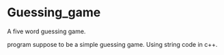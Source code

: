 # Guessing_game
A five word guessing game.

program suppose to be a simple guessing game. Using string code in c++. 

